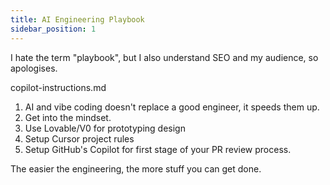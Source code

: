 ```yaml
---
title: AI Engineering Playbook
sidebar_position: 1
---
```


I hate the term "playbook", but I also understand SEO and my audience, so apologises.


copilot-instructions.md

1. AI and vibe coding doesn't replace a good engineer, it speeds them up.
2. Get into the mindset.
3. Use Lovable/V0 for prototyping design
4. Setup Cursor project rules
5. Setup GitHub's Copilot for first stage of your PR review process.

The easier the engineering, the more stuff you can get done.

